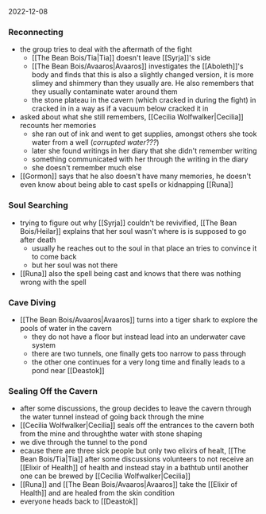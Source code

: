 2022-12-08

### Reconnecting
- the group tries to deal with the aftermath of the fight
	- [[The Bean Bois/Tia|Tia]] doesn't leave [[Syrja]]'s side
	- [[The Bean Bois/Avaaros|Avaaros]] investigates the [[Aboleth]]'s body and finds that this is also a slightly changed version, it is more slimey and shimmery than they usually are. He also remembers that they usually contaminate water around them
	- the stone plateau in the cavern (which cracked in during the fight) in cracked in in a way as if a vacuum below cracked it in
- asked about what she still remembers, [[Cecilia Wolfwalker|Cecilia]] recounts her memories
	- she ran out of ink and went to get supplies, amongst others she took water from a well (*corrupted water???*)
	- later she found writings in her diary that she didn't remember writing
	- something communicated with her through the writing in the diary
	- she doesn't remember much else
- [[Gormon]] says that he also doesn't have many memories, he doesn't even know about being able to cast spells or kidnapping [[Runa]]

### Soul Searching
- trying to figure out why [[Syrja]] couldn't be revivified, [[The Bean Bois/Heilar]] explains that her soul wasn't where is is supposed to go after death 
	- usually he reaches out to the soul in that place an tries to convince it to come back
	- but her soul was not there
- [[Runa]] also the spell being cast and knows that there was nothing wrong with the spell

### Cave Diving
- [[The Bean Bois/Avaaros|Avaaros]] turns into a tiger shark to explore the pools of water in the cavern
	- they do not have a floor but instead lead into an underwater cave system
	- there are two tunnels, one finally gets too narrow to pass through
	- the other one continues for a very long time and finally leads to a pond near [[Deastok]]

### Sealing Off the Cavern
- after some discussions, the group decides to leave the cavern through the water tunnel instead of going back through the mine
- [[Cecilia Wolfwalker|Cecilia]] seals off the entrances to the cavern both from the mine and throughthe water with stone shaping
- we dive through the tunnel to the pond
- ecause there are three sick people but only two elixirs of healt, [[The Bean Bois/Tia|Tia]] after some discussions volunteers to not receive an [[Elixir of Health]] of health and instead stay in a bathtub until another one can be brewed by [[Cecilia Wolfwalker|Cecilia]]
- [[Runa]] and [[The Bean Bois/Avaaros|Avaaros]] take the [[Elixir of Health]] and are healed from the skin condition
- everyone heads back to [[Deastok]]